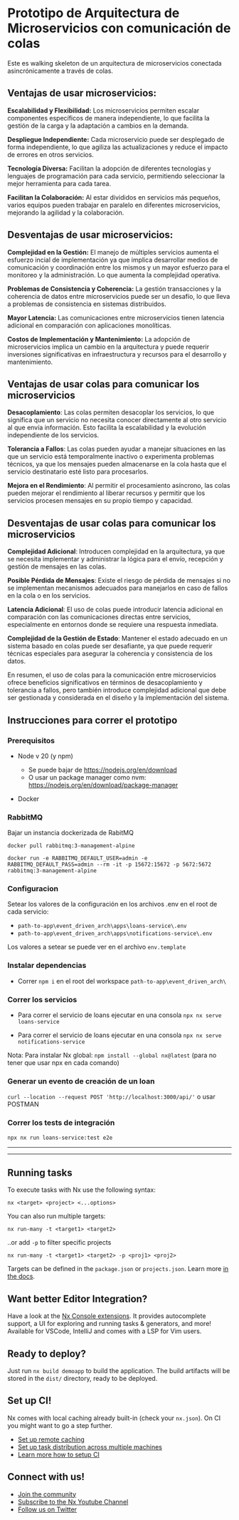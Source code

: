 # Prototipo de Arquitectura de Microservicios con comunicación de colas

Este es walking skeleton de un arquitectura de microservicios conectada asincrónicamente a través de colas.

## Ventajas de usar microservicios:

**Escalabilidad y Flexibilidad:** Los microservicios permiten escalar componentes específicos de manera independiente, lo que facilita la gestión de la carga y la adaptación a cambios en la demanda.
   
**Despliegue Independiente:** Cada microservicio puede ser desplegado de forma independiente, lo que agiliza las actualizaciones y reduce el impacto de errores en otros servicios.

**Tecnología Diversa:** Facilitan la adopción de diferentes tecnologías y lenguajes de programación para cada servicio, permitiendo seleccionar la mejor herramienta para cada tarea.

**Facilitan la Colaboración:** Al estar divididos en servicios más pequeños, varios equipos pueden trabajar en paralelo en diferentes microservicios, mejorando la agilidad y la colaboración.

## Desventajas de usar microservicios:

**Complejidad en la Gestión:** El manejo de múltiples servicios aumenta el esfuerzo incial de implementación ya que implica desarrollar medios de comunicación y coordinación entre los mismos y un mayor esfuerzo para el monitoreo y la administración. Lo que aumenta la complejidad operativa.

**Problemas de Consistencia y Coherencia:** La gestión transacciones y la coherencia de datos entre microservicios puede ser un desafío, lo que lleva a problemas de consistencia en sistemas distribuidos.

**Mayor Latencia:** Las comunicaciones entre microservicios tienen latencia adicional en comparación con aplicaciones monolíticas.

**Costos de Implementación y Mantenimiento:** La adopción de microservicios implica un cambio en la arquitectura y puede requerir inversiones significativas en infraestructura y recursos para el desarrollo y mantenimiento.


## Ventajas de usar colas para comunicar los microservicios

**Desacoplamiento**: Las colas permiten desacoplar los servicios, lo que significa que un servicio no necesita conocer directamente al otro servicio al que envía información. Esto facilita la escalabilidad y la evolución independiente de los servicios.

**Tolerancia a Fallos**: Las colas pueden ayudar a manejar situaciones en las que un servicio está temporalmente inactivo o experimenta problemas técnicos, ya que los mensajes pueden almacenarse en la cola hasta que el servicio destinatario esté listo para procesarlos.

**Mejora en el Rendimiento**: Al permitir el procesamiento asíncrono, las colas pueden mejorar el rendimiento al liberar recursos y permitir que los servicios procesen mensajes en su propio tiempo y capacidad.

## Desventajas  de usar colas para comunicar los microservicios

**Complejidad Adicional**: Introducen complejidad en la arquitectura, ya que se necesita implementar y administrar la lógica para el envío, recepción y gestión de mensajes en las colas.

**Posible Pérdida de Mensajes**: Existe el riesgo de pérdida de mensajes si no se implementan mecanismos adecuados para manejarlos en caso de fallos en la cola o en los servicios.

**Latencia Adicional**: El uso de colas puede introducir latencia adicional en comparación con las comunicaciones directas entre servicios, especialmente en entornos donde se requiere una respuesta inmediata.

**Complejidad de la Gestión de Estado**: Mantener el estado adecuado en un sistema basado en colas puede ser desafiante, ya que puede requerir técnicas especiales para asegurar la coherencia y consistencia de los datos.

En resumen, el uso de colas para la comunicación entre microservicios ofrece beneficios significativos en términos de desacoplamiento y tolerancia a fallos, pero también introduce complejidad adicional que debe ser gestionada y considerada en el diseño y la implementación del sistema.


## Instrucciones para correr el prototipo

### Prerequisitos

- Node v 20 (y npm)
  - Se puede bajar de https://nodejs.org/en/download
  - O usar un package manager como nvm: https://nodejs.org/en/download/package-manager

- Docker

### RabbitMQ

Bajar un instancia dockerizada de RabitMQ

```
docker pull rabbitmq:3-management-alpine
```

```
docker run -e RABBITMQ_DEFAULT_USER=admin -e RABBITMQ_DEFAULT_PASS=admin --rm -it -p 15672:15672 -p 5672:5672 rabbitmq:3-management-alpine
```

### Configuracion
Setear los valores de la configuración en los archivos .env en el root de cada servicio:
- `path-to-app\event_driven_arch\apps\loans-service\.env`
- `path-to-app\event_driven_arch\apps\notifications-service\.env`

Los valores a setear se puede ver en el archivo `env.template`

### Instalar dependencias

- Correr `npm i` en el root del workspace `path-to-app\event_driven_arch\`

### Correr los servicios

- Para correr el servicio de loans ejecutar en una consola `npx nx serve loans-service`

- Para correr el servicio de loans ejecutar en una consola `npx nx serve notifications-service`

Nota: Para instalar Nx global: `npm install --global nx@latest` (para no tener que usar npx en cada comando)

### Generar un evento de creación de un loan

`curl --location --request POST 'http://localhost:3000/api/'`
o usar POSTMAN

### Correr los tests de integración

`npx nx run loans-service:test e2e`


-----------------------------------------
-----------------------------------------



## Running tasks

To execute tasks with Nx use the following syntax:

```
nx <target> <project> <...options>
```

You can also run multiple targets:

```
nx run-many -t <target1> <target2>
```

..or add `-p` to filter specific projects

```
nx run-many -t <target1> <target2> -p <proj1> <proj2>
```

Targets can be defined in the `package.json` or `projects.json`. Learn more [in the docs](https://nx.dev/core-features/run-tasks).

## Want better Editor Integration?

Have a look at the [Nx Console extensions](https://nx.dev/nx-console). It provides autocomplete support, a UI for exploring and running tasks & generators, and more! Available for VSCode, IntelliJ and comes with a LSP for Vim users.

## Ready to deploy?

Just run `nx build demoapp` to build the application. The build artifacts will be stored in the `dist/` directory, ready to be deployed.

## Set up CI!

Nx comes with local caching already built-in (check your `nx.json`). On CI you might want to go a step further.

- [Set up remote caching](https://nx.dev/core-features/share-your-cache)
- [Set up task distribution across multiple machines](https://nx.dev/core-features/distribute-task-execution)
- [Learn more how to setup CI](https://nx.dev/recipes/ci)

## Connect with us!

- [Join the community](https://nx.dev/community)
- [Subscribe to the Nx Youtube Channel](https://www.youtube.com/@nxdevtools)
- [Follow us on Twitter](https://twitter.com/nxdevtools)
